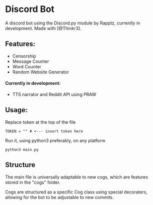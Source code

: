 # Discord Bot
A discord bot using the Discord.py module by Rapptz, currently in development. Made with [@Thinkr3].

## Features:
* Censorship
* Message Counter
* Word Counter
* Random Website Generator

#### Currently in development:
* TTS narrator and Reddit API using PRAW

## Usage:
Replace token at the top of the file
```
TOKEN = "" # <--- insert token here
```
Run it, using python3 preferably, on any platform
```
python3 main.py
```

## Structure
The main file is universally adaptable to new cogs, which are features stored in the "cogs" folder. 

Cogs are structured as a specific Cog class using special decoraters, allowing for the bot to be adjustable to new commits.
